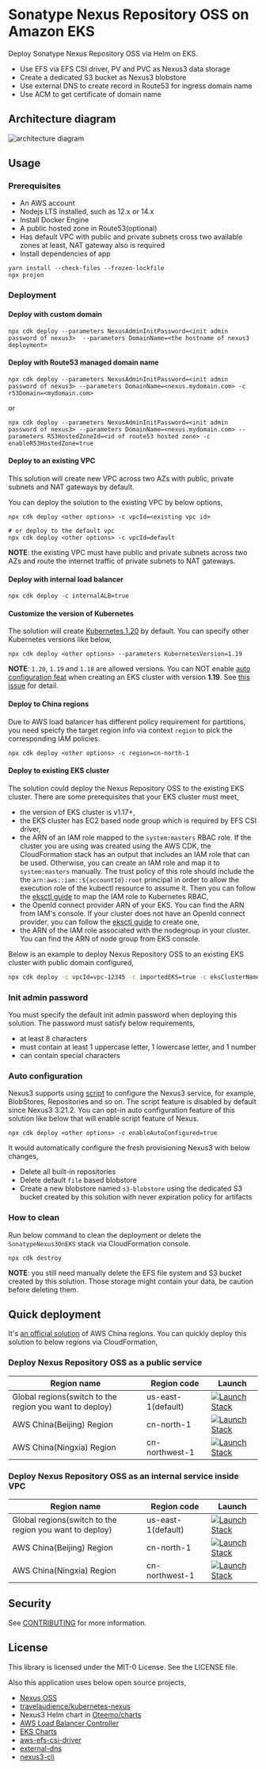# Sonatype Nexus Repository OSS on Amazon EKS

Deploy Sonatype Nexus Repository OSS via Helm on EKS.

- Use EFS via EFS CSI driver, PV and PVC as Nexus3 data storage
- Create a dedicated S3 bucket as Nexus3 blobstore
- Use external DNS to create record in Route53 for ingress domain name 
- Use ACM to get certificate of domain name

## Architecture diagram
![architecture diagram](arch.png)

## Usage

### Prerequisites
- An AWS account
- Nodejs LTS installed, such as 12.x or 14.x
- Install Docker Engine
- A public hosted zone in Route53(optional)
- Has default VPC with public and private subnets cross two available zones at least, NAT gateway also is required
- Install dependencies of app  
```
yarn install --check-files --frozen-lockfile
npx projen
```

### Deployment
#### Deploy with custom domain
```
npx cdk deploy --parameters NexusAdminInitPassword=<init admin password of nexus3>  --parameters DomainName=<the hostname of nexus3 deployment>
```

#### Deploy with Route53 managed domain name
```
npx cdk deploy --parameters NexusAdminInitPassword=<init admin password of nexus3> --parameters DomainName=<nexus.mydomain.com> -c r53Domain=<mydomain.com>
```
or
```
npx cdk deploy --parameters NexusAdminInitPassword=<init admin password of nexus3> --parameters DomainName=<nexus.mydomain.com> --parameters R53HostedZoneId=<id of route53 hosted zone> -c enableR53HostedZone=true
```

#### Deploy to an existing VPC
This solution will create new VPC across two AZs with public, private subnets and NAT gateways by default.

You can deploy the solution to the existing VPC by below options,
```
npx cdk deploy <other options> -c vpcId=<existing vpc id>

# or deploy to the default vpc
npx cdk deploy <other options> -c vpcId=default
```

**NOTE**: the existing VPC must have public and private subnets across two AZs and route the internet traffic of private subnets to NAT gateways.

#### Deploy with internal load balancer
```
npx cdk deploy -c internalALB=true
```

#### Customize the version of Kubernetes
The solution will create [Kubernetes 1.20](https://docs.aws.amazon.com/eks/latest/userguide/kubernetes-versions.html#kubernetes-1.20) by default. You can specify other Kubernetes versions like below,
```
npx cdk deploy <other options> --parameters KubernetesVersion=1.19
```

**NOTE**: `1.20`, `1.19` and `1.18` are allowed versions. You can NOT enable [auto configuration feat](#auto-configuration) when creating an EKS cluster with version **1.19**. See [this issue](https://github.com/aws/aws-cdk/issues/14933) for detail. 

#### Deploy to China regions
Due to AWS load balancer has different policy requirement for partitions, you need speicfy the target region info via context `region` to pick the corresponding IAM policies.
```
npx cdk deploy <other options> -c region=cn-north-1
```

#### Deploy to existing EKS cluster
The solution could deploy the Nexus Repository OSS to the existing EKS cluster. There are some prerequisites that your EKS cluster must meet,

- the version of EKS cluster is v1.17+,
- the EKS cluster has EC2 based node group which is required by EFS CSI driver,
- the ARN of an IAM role mapped to the `system:masters` RBAC role. If the cluster you are using was created using the AWS CDK, the CloudFormation stack has an output that includes an IAM role that can be used. Otherwise, you can create an IAM role and map it to `system:masters` manually. The trust policy of this role should include the the `arn:aws::iam::${accountId}:root` principal in order to allow the execution role of the kubectl resource to assume it. Then you can follow the [eksctl guide](https://eksctl.io/usage/iam-identity-mappings/) to map the IAM role to Kubernetes RBAC,
- the OpenId connect provider ARN of your EKS. You can find the ARN from IAM's console. If your cluster does not have an OpenId connect provider, you can follow the [eksctl guide](https://eksctl.io/usage/iamserviceaccounts/) to create one,
- the ARN of the IAM role associated with the nodegroup in your cluster. You can find the ARN of node group from EKS console.
 
Below is an example to deploy Nexus Repository OSS to an existing EKS cluster with public domain configured,
```bash
npx cdk deploy -c vpcId=vpc-12345 -c importedEKS=true -c eksClusterName=the-cluster-name -c eksKubectlRoleArn=arn:aws:iam::123456789012:role/eks-kubectl-role -c eksOpenIdConnectProviderArn=arn:aws:iam::123456789012:oidc-provider/oidc.eks.ap-east-1.amazonaws.com/id/12345678 -c nodeGroupRoleArn=arn:aws:iam::123456789012:role/eksctl-cluster-nodegroup-ng-NodeInstanceRole-123456 --parameters NexusAdminInitPassword=<the strong password> -c enableAutoConfigured=true --parameters DomainName=<the custom domain> --parameters R53HostedZoneId=<id of r53 zone> -c enableR53HostedZone=true
```

### Init admin password
You must specify the default init admin password when deploying this solution. The password must satisfy below requirements,
- at least 8 characters
- must contain at least 1 uppercase letter, 1 lowercase letter, and 1 number
- can contain special characters

### Auto configuration
Nexus3 supports using [script][nexus3-script] to configure the Nexus3 service, for example, BlobStores, Repositories and so on. The script feature is disabled by default since Nexus3 3.21.2. You can opt-in auto configuration feature of this solution like below that will enable script feature of Nexus.
```
npx cdk deploy <other options> -c enableAutoConfigured=true
```
It would automatically configure the fresh provisioning Nexus3 with below changes,

- Delete all built-in repositories
- Delete default `file` based blobstore
- Create a new blobstore named `s3-blobstore` using the dedicated S3 bucket created by this solution with never expiration policy for artifacts

### How to clean
Run below command to clean the deployment or delete the `SonatypeNexus3OnEKS` stack via CloudFormation console.
```
npx cdk destroy
```
**NOTE**: you still need manually delete the EFS file system and S3 bucket created by this solution. Those storage might contain your data, be caution before deleting them.

## Quick deployment
It's [an official solution][nexus-oss-on-aws-solution] of AWS China regions. You can quickly deploy this solution to below regions via CloudFormation,

### Deploy Nexus Repository OSS as a public service
Region name | Region code | Launch
--- | --- | ---
Global regions(switch to the region you want to deploy) | us-east-1(default) | [![Launch Stack](LaunchStack.jpg)](https://us-east-1.console.aws.amazon.com/cloudformation/home?region=us-east-1#/stacks/create/template?stackName=NexusOSS&templateURL=https://aws-gcr-solutions.s3.amazonaws.com/nexus-oss-on-aws/latest/nexus-repository-oss-on-aws.template.json)
AWS China(Beijing) Region | cn-north-1 | [![Launch Stack](LaunchStack.jpg)](https://console.amazonaws.cn/cloudformation/home?region=cn-north-1#/stacks/new?stackName=NexusOSS&templateURL=https://aws-gcr-solutions.s3.cn-north-1.amazonaws.com.cn/nexus-oss-on-aws/latest/nexus-repository-oss-on-aws-cn.template.json)
AWS China(Ningxia) Region | cn-northwest-1 | [![Launch Stack](LaunchStack.jpg)](https://console.amazonaws.cn/cloudformation/home?region=cn-northwest-1#/stacks/new?stackName=NexusOSS&templateURL=https://aws-gcr-solutions.s3.cn-north-1.amazonaws.com.cn/nexus-oss-on-aws/latest/nexus-repository-oss-on-aws-cn.template.json)

### Deploy Nexus Repository OSS as an internal service inside VPC
Region name | Region code | Launch
--- | --- | ---
Global regions(switch to the region you want to deploy) | us-east-1(default) | [![Launch Stack](LaunchStack.jpg)](https://us-east-1.console.aws.amazon.com/cloudformation/home?region=us-east-1#/stacks/create/template?stackName=PrivateNexusOSS&templateURL=https://aws-gcr-solutions.s3.amazonaws.com/nexus-oss-on-aws/latest/private-nexus-repository-oss-on-aws.template.json)
AWS China(Beijing) Region | cn-north-1 | [![Launch Stack](LaunchStack.jpg)](https://console.amazonaws.cn/cloudformation/home?region=cn-north-1#/stacks/new?stackName=PrivateNexusOSS&templateURL=https://aws-gcr-solutions.s3.cn-north-1.amazonaws.com.cn/nexus-oss-on-aws/latest/private-nexus-repository-oss-on-aws-cn.template.json)
AWS China(Ningxia) Region | cn-northwest-1 | [![Launch Stack](LaunchStack.jpg)](https://console.amazonaws.cn/cloudformation/home?region=cn-northwest-1#/stacks/new?stackName=PrivateNexusOSS&templateURL=https://aws-gcr-solutions.s3.cn-north-1.amazonaws.com.cn/nexus-oss-on-aws/latest/private-nexus-repository-oss-on-aws-cn.template.json)

## Security

See [CONTRIBUTING](CONTRIBUTING.md#security-issue-notifications) for more information.

## License

This library is licensed under the MIT-0 License. See the LICENSE file.

Also this application uses below open source projects,

- [Nexus OSS](https://github.com/sonatype/nexus-public)
- [travelaudience/kubernetes-nexus](https://github.com/travelaudience/kubernetes-nexus/) 
- Nexus3 Helm chart in [Oteemo/charts](https://github.com/Oteemo/charts)
- [AWS Load Balancer Controller](https://github.com/kubernetes-sigs/aws-load-balancer-controller)
- [EKS Charts](https://github.com/aws/eks-charts)
- [aws-efs-csi-driver](https://github.com/kubernetes-sigs/aws-efs-csi-driver)
- [external-dns](https://github.com/kubernetes-sigs/external-dns)
- [nexus3-cli](https://gitlab.com/thiagocsf/nexus3-cli)

[nexus3-script]: https://help.sonatype.com/repomanager3/rest-and-integration-api/script-api
[nexus-oss-on-aws-solution]: https://www.amazonaws.cn/solutions/nexusoss-on-aws/
